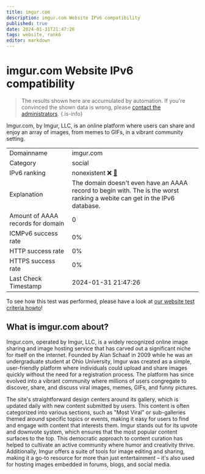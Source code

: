 ```yaml
---
title: imgur.com
description: imgur.com Website IPv6 compatibility
published: true
date: 2024-01-31T21:47:26
tags: website, rank6
editor: markdown
---
```


# imgur.com Website IPv6 compatibility

> The results shown here are accumulated by automation. If you're convinced the shown data is wrong, please [contact the administrators](/howto/chat). 
{.is-info}

Imgur.com, by Imgur, LLC, is an online platform where users can share and enjoy an array of images, from memes to GIFs, in a vibrant community setting.


|   |   |
| - | - |
| Domainname | imgur.com
| Category | social |
| IPv6 ranking | nonexistent :x: [🔗](/howto/ranking) |
| Explanation | The domain doesn't even have an AAAA record to begin with. The is the worst ranking a webite can get in the IPv6 database. |
| Amount of AAAA records for domain | 0 |
| ICMPv6 success rate | 0%|
| HTTP success rate | 0% |
| HTTPS success rate | 0% |
| Last Check Timestamp | 2024-01-31 21:47:26 |

To see how this test was performed, please have a look at [our website test criteria howto](/howto/testcriteria/website)!


## What is imgur.com about?
Imgur.com, operated by Imgur, LLC, is a widely recognized online image sharing and image hosting service that has carved out a significant niche for itself on the internet. Founded by Alan Schaaf in 2009 while he was an undergraduate student at Ohio University, Imgur was created as a simple, user-friendly platform where individuals could upload and share images quickly without the need for a registration process. The platform has since evolved into a vibrant community where millions of users congregate to discover, share, and discuss viral images, memes, GIFs, and funny pictures.

The site's straightforward design centers around its gallery, which is updated daily with new content submitted by users. This content is often categorized into various sections, such as "Most Viral" or sub-galleries themed around specific topics or events, making it easy for users to find and engage with content that interests them. Imgur stands out for its upvote and downvote system, which ensures that the most popular content surfaces to the top. This democratic approach to content curation has helped to cultivate an active community where humor and creativity thrive. Additionally, Imgur offers a suite of tools for image editing and sharing, making it a go-to resource for more than just entertainment – it's also used for hosting images embedded in forums, blogs, and social media.


